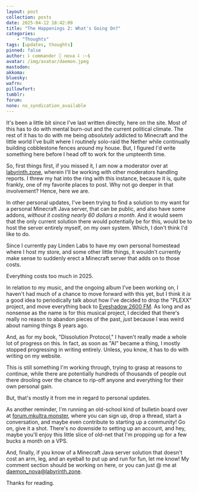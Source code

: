 ```yaml
---
layout: post
collection: posts
date: 2025-04-12 18:42:09
title: "The Happenings 2: What's Going On?"
categories:
    - "Thoughts"
tags: [updates, thoughts]
pinned: false
author: ⸸ commander ░ nova ⸸ :~$
avatar: /img/avatar/daemon.jpeg
mastodon: 
akkoma: 
bluesky: 
wafrn: 
pillowfort: 
tumblr: 
forum: 
none: no_syndication_available 
---
```

It's been a little bit since I've last written directly, here on the site. Most of this has to do with mental burn-out and the current political climate. The rest of it has to do with me being *absolutely* addicted to Minecraft and the little world I've built where I routinely solo-raid the Nether while continually building cobblestone fences around my house. But, I figured I'd write something here before I head off to work for the umpteenth time.

So, first things first, if you missed it, I am now a moderator over at <a href="https://labyrinth.zone">labyrinth.zone</a>, wherein I'll be working with other moderators handling reports. I threw my hat into the ring with this instance, because it is, quite frankly, one of my favorite places to post. Why not go deeper in that involvement? Hence, here we are.

In other personal updates, I've been trying to find a solution to my want for a personal Minecraft Java server, that can be public, and also have some addons, *without it costing nearly 60 dollars a month*. And it would seem that the only current solution there would potentially be for this, would be to host the server entirely myself, on my *own* system. Which, I don't think I'd like to do.

Since I currently pay Linden Labs to have my own personal homestead where I host my store, and some other little things, it wouldn't currently make sense to suddenly erect a Minecraft server that adds on to those costs.

Everything costs too much in 2025.

In relation to my music, and the ongoing album I've been working on, I haven't had much of a chance to move forward with this yet, but I think it *is* a good idea to periodically talk about how I've decided to drop the "PLEXX" project, and move everything back to <a href="https://eyeshadow2600fm.bandcamp.com" target="_blank">Eyeshadow 2600 FM</a>. As long and as nonsense as the name is for this musical project, I decided that there's really no reason to abandon pieces of the past, *just* because I was weird about naming things 8 years ago.

And, as for my book, "Dissolution Protocol," I haven't really made a whole lot of progress on this. In fact, as soon as "AI" became a thing, I mostly stopped progressing in writing entirely. Unless, you know, it has to do with writing on my website.

This is still something I'm working through, trying to grasp at reasons to continue, while there are potentially hundreds of thousands of people out there drooling over the chance to rip-off anyone and everything for their own personal gain.

But, that's mostly it from me in regard to personal updates.

As another reminder, I'm running an old-school kind of bulletin board over at <a href="https://forum.mkultra.monster/" target="_blank">forum.mkultra.monster</a>, where you can sign up, drop a thread, start a conversation, and maybe even contribute to starting up a community! Go on, give it a shot. There's no downside to setting up an account, and hey, maybe you'll enjoy this little slice of old-net that I'm propping up for a few bucks a month on a VPS.

And, finally, if you know of a Minecraft Java server solution that doesn't cost an arm, leg, and an eyeball to put up and run for fun, let me know! My comment section should be working on here, or you can just @ me at <a href="https://labyrinth.zone/daemon_nova" target="_blank">daemon_nova@labyrinth.zone</a>.

Thanks for reading.